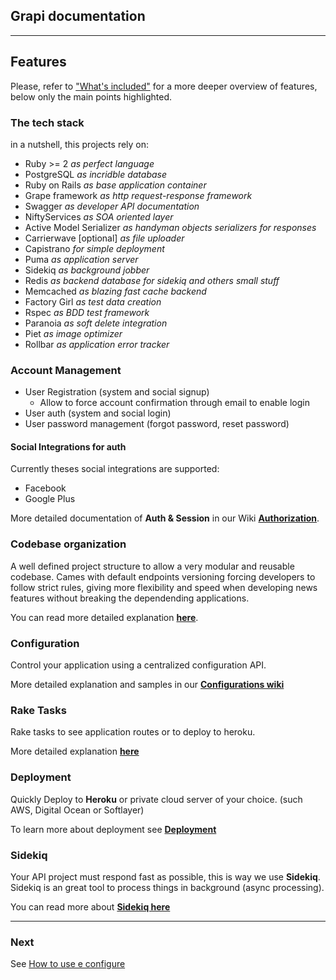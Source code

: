 ## Grapi documentation

---

## Features

Please, refer to ["What's included"](./whats_included.md) for a more deeper overview of features, below only the main points highlighted.

### The tech stack

in a nutshell, this projects rely on:

* Ruby >= 2 *_as perfect language_*
* PostgreSQL *_as incridble database_*
* Ruby on Rails *_as base application container_*
* Grape framework *_as http request-response framework_*
* Swagger _as developer API documentation_
* NiftyServices *_as SOA oriented layer_*
* Active Model Serializer _as handyman objects serializers for responses_
* Carrierwave [optional] *_as file uploader_*
* Capistrano *_for simple deployment_*
* Puma *_as application server_*
* Sidekiq *_as background jobber_*
* Redis *_as backend database for sidekiq and others small stuff_*
* Memcached *_as blazing fast cache backend_*
* Factory Girl _as test data creation_
* Rspec _as BDD test framework_
* Paranoia _as soft delete integration_
* Piet _as image optimizer_
* Rollbar _as application error tracker_

### Account Management

* User Registration (system and social signup)
  * Allow to force account confirmation through email to enable login 
* User auth (system and social login)
* User password management (forgot password, reset password)

#### Social Integrations for auth

Currently theses social integrations are supported:

* Facebook
* Google Plus

More detailed documentation of **Auth & Session** in our Wiki [**Authorization**](./whats_included-auth.md).


### Codebase organization

A well defined project structure to allow a very modular and reusable codebase. Cames with default endpoints versioning forcing developers to follow strict rules, giving more flexibility and speed when developing news features without breaking the dependending applications.

You can read more detailed explanation [**here**](./whats_included-code-organization.md).

### Configuration

Control your application using a centralized configuration API.

More detailed explanation and samples in our [**Configurations wiki**](./whats_included-configurations.md)

### Rake Tasks

Rake tasks to see application routes or to deploy to heroku.

More detailed explanation [**here**](./whats_included-rake-tasks.md)


### Deployment

Quickly Deploy to **Heroku** or private cloud server of your choice. (such AWS, Digital Ocean or Softlayer)

To learn more about deployment see [**Deployment**](./whats_included-deployment.md)


### Sidekiq

Your API project must respond fast as possible, this is way we use **Sidekiq**. Sidekiq is an great tool to process things in background (async processing).

You can read more about [**Sidekiq here**](./whats_included-sidekiq.md)

---

### Next

See [How to use e configure](./howto.md)